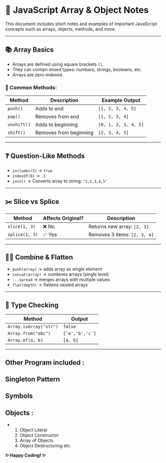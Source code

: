 # 📘 JavaScript Array & Object Notes

This document includes short notes and examples of important JavaScript concepts such as arrays, objects, methods, and more.

---

## 📚 Array Basics

- Arrays are defined using square brackets `[]`.
- They can contain mixed types: numbers, strings, booleans, etc.
- Arrays are zero-indexed.

### 🔁 Common Methods:

| Method        | Description                             | Example Output                   |
|---------------|-----------------------------------------|----------------------------------|
| `push()`      | Adds to end                             | `[1, 2, 3, 4, 5]`                |
| `pop()`       | Removes from end                        | `[1, 2, 3, 4]`                   |
| `unshift()`   | Adds to beginning                       | `[0, 1, 2, 3, 4, 5]`             |
| `shift()`     | Removes from beginning                  | `[2, 3, 4, 5]`                   |

---

## ❓ Question-Like Methods

- `includes(5)` → `true`
- `indexOf(9)` → `-1`
- `join()` → Converts array to string: `"1,2,3,4,5"`

---

## ✂️ Slice vs Splice

| Method   | Affects Original? | Description                      |
|----------|-------------------|----------------------------------|
| `slice(1, 3)` | ❌ No         | Returns new array: `[2, 3]`      |
| `splice(1, 3)`| ✅ Yes        | Removes 3 items: `[2, 3, 4]`     |

---

## 🧘‍♂️ Combine & Flatten

- `push(array)` → adds array as single element
- `concat(array)` → combines arrays (single level)
- `...spread` → merges arrays with multiple values
- `flat(depth)` → flattens nested arrays

---

## 🧪 Type Checking

| Method             | Output                        |
|--------------------|-------------------------------|
| `Array.isArray("str")` | `false`                  |
| `Array.from("abc")`    | `['a','b','c']`          |
| `Array.of(a, b)`       | `[a, b]`                 |

---
## Other Program included :
## Singleton Pattern
## Symbols
## Objects :
  - 1.  Object Literal
    2.  Object Constructor
    3.  Array of Objects
    4.  Object Destructuring etc.

**✨ Happy Coding! ✨**


